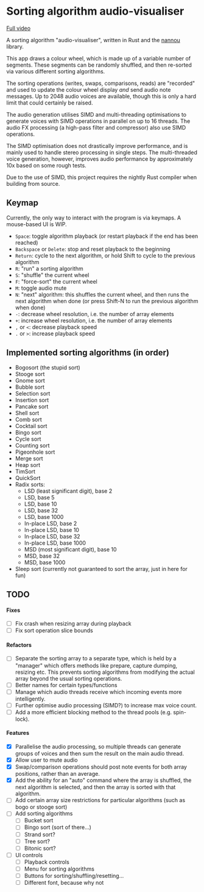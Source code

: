 # Sorting algorithm audio-visualiser

[Full video](https://drive.google.com/file/d/1UTanxeJtD_La77ys0kDYRH2Z_1uQbJi4/view?usp=sharing)

A sorting algorithm "audio-visualiser", written in Rust and the [nannou](https://github.com/nannou-org/nannou) library.

This app draws a colour wheel, which is made up of a variable number of segments. These segments can be randomly shuffled, and then re-sorted via various different sorting algorithms.

The sorting operations (writes, swaps, comparisons, reads) are "recorded" and used to update the colour wheel display *and* send audio note messages. Up to 2048 audio voices are available, though this is only a hard limit that could certainly be raised.

The audio generation utilises SIMD and multi-threading optimisations to generate voices with SIMD operations in parallel on up to 16 threads. The audio FX processing (a high-pass filter and compressor) also use SIMD operations.

The SIMD optimisation does not drastically improve performance, and is mainly used to handle stereo processing in single steps. The multi-threaded voice generation, however, improves audio performance by approximately 10x based on some rough tests.

Due to the use of SIMD, this project requires the nightly Rust compiler when building from source.

## Keymap

Currently, the only way to interact with the program is via keymaps. A mouse-based UI is WIP.

- `Space`: toggle algorithm playback (or restart playback if the end has been reached)
- `Backspace` or `Delete`: stop and reset playback to the beginning
- `Return`: cycle to the next algorithm, or hold Shift to cycle to the previous algorithm
- `R`: "run" a sorting algorithm
- `S`: "shuffle" the current wheel
- `F`: "force-sort" the current wheel
- `M`: toggle audio mute
- `N`: "next" algorithm: this shuffles the current wheel, and then runs the next algorithm when done (or press Shift-N to run the previous algorithm when done)
- `-`: decrease wheel resolution, i.e. the number of array elements
- `+`: increase wheel resolution, i.e. the number of array elements
- `,` or `<`: decrease playback speed
- `.` or `>`: increase playback speed

## Implemented sorting algorithms (in order)

- Bogosort (the stupid sort)
- Stooge sort
- Gnome sort
- Bubble sort
- Selection sort
- Insertion sort
- Pancake sort
- Shell sort
- Comb sort
- Cocktail sort
- Bingo sort
- Cycle sort
- Counting sort
- Pigeonhole sort
- Merge sort
- Heap sort
- TimSort
- QuickSort
- Radix sorts:
    - LSD (least significant digit), base 2
    - LSD, base 5
    - LSD, base 10
    - LSD, base 32
    - LSD, base 1000
    - In-place LSD, base 2
    - In-place LSD, base 10
    - In-place LSD, base 32
    - In-place LSD, base 1000
    - MSD (most significant digit), base 10
    - MSD, base 32
    - MSD, base 1000
- Sleep sort (currently not guaranteed to sort the array, just in here for fun)

## TODO

#### Fixes
- [ ] Fix crash when resizing array during playback
- [ ] Fix sort operation slice bounds

#### Refactors
- [ ] Separate the sorting array to a separate type, which is held by a "manager" which offers methods like prepare, capture dumping, resizing etc. This prevents sorting algorithms from modifying the actual array beyond the usual sorting operations.
- [ ] Better names for certain types/functions
- [ ] Manage which audio threads receive which incoming events more intelligently.
- [ ] Further optimise audio processing (SIMD?) to increase max voice count.
- [ ] Add a more efficient blocking method to the thread pools (e.g. spin-lock).

#### Features
- [x] Parallelise the audio processing, so multiple threads can generate groups of voices and then sum the result on the main audio thread.
- [x] Allow user to mute audio
- [x] Swap/comparison operations should post note events for both array positions, rather than an average.
- [x] Add the ability for an "auto" command where the array is shuffled, the next algorithm is selected, and then the array is sorted with that algorithm.
- [ ] Add certain array size restrictions for particular algorithms (such as bogo or stooge sort)
- [ ] Add sorting algorithms
    - [ ] Bucket sort
    - [ ] Bingo sort (sort of there...)
    - [ ] Strand sort?
    - [ ] Tree sort?
    - [ ] Bitonic sort?
- [ ] UI controls
    - [ ] Playback controls
    - [ ] Menu for sorting algorithms
    - [ ] Buttons for sorting/shuffling/resetting...
    - [ ] Different font, because why not
